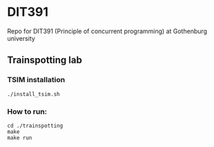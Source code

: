 # DIT391
Repo for DIT391 (Principle of concurrent programming) at Gothenburg university

## Trainspotting lab

### TSIM installation

```
./install_tsim.sh
```

### How to run:

```
cd ./trainspotting
make
make run
```
